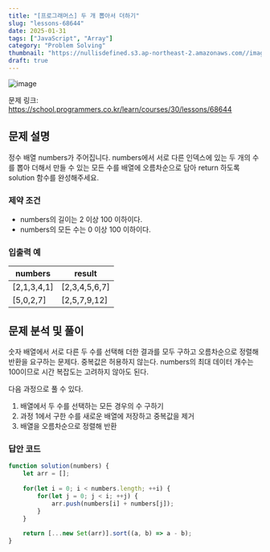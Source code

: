 ```yaml
---
title: "[프로그래머스] 두 개 뽑아서 더하기"
slug: "lessons-68644"
date: 2025-01-31
tags: ["JavaScript", "Array"]
category: "Problem Solving"
thumbnail: "https://nullisdefined.s3.ap-northeast-2.amazonaws.com//images/9da43d23144a48a883255434f24e1628.png"
draft: true
---
```

![image](https://nullisdefined.s3.ap-northeast-2.amazonaws.com//images/9da43d23144a48a883255434f24e1628.png)

문제 링크: https://school.programmers.co.kr/learn/courses/30/lessons/68644

## 문제 설명

정수 배열 numbers가 주어집니다. numbers에서 서로 다른 인덱스에 있는 두 개의 수를 뽑아 더해서 만들 수 있는 모든 수를 배열에 오름차순으로 담아 return 하도록 solution 함수를 완성해주세요.

### 제약 조건

- numbers의 길이는 2 이상 100 이하이다.
- numbers의 모든 수는 0 이상 100 이하이다.

### 입출력 예

| numbers     | result        |
| ----------- | ------------- |
| [2,1,3,4,1] | [2,3,4,5,6,7] |
| [5,0,2,7]   | [2,5,7,9,12]  |

## 문제 분석 및 풀이

숫자 배열에서 서로 다른 두 수를 선택해 더한 결과를 모두 구하고 오름차순으로 정렬해 반환을 요구하는 문제다. 중복값은 허용하지 않는다.
numbers의 최대 데이터 개수는 100이므로 시간 복잡도는 고려하지 않아도 된다.

다음 과정으로 풀 수 있다.

1. 배열에서 두 수를 선택하는 모든 경우의 수 구하기
2. 과정 1에서 구한 수를 새로운 배열에 저장하고 중복값을 제거
3. 배열을 오름차순으로 정렬해 반환

### 답안 코드

```js
function solution(numbers) {
    let arr = [];
		
    for(let i = 0; i < numbers.length; ++i) {
        for(let j = 0; j < i; ++j) {
            arr.push(numbers[i] + numbers[j]);
        }
    }
    
    return [...new Set(arr)].sort((a, b) => a - b);
}
```